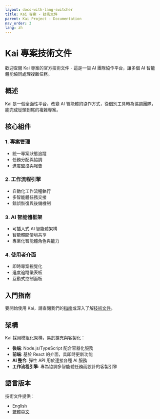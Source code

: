 ```yaml
---
layout: docs-with-lang-switcher
title: Kai 專案 - 技術文件
parent: Kai Project - Documentation
nav_order: 3
lang: zh
---
```


# Kai 專案技術文件

歡迎查閱 Kai 專案的官方技術文件 - 這是一個 AI 團隊協作平台，讓多個 AI 智能體能協同處理複雜任務。

## 概述

Kai 是一個全面性平台，改變 AI 智能體的協作方式，從個別工具轉為協調團隊，能完成從頭到尾的複雜專案。

## 核心組件

### 1. 專案管理
- 統一專案狀態追蹤
- 任務分配與協調
- 進度監控與報告

### 2. 工作流程引擎
- 自動化工作流程執行
- 多智能體任務交接
- 錯誤恢復與後備機制

### 3. AI 智能體框架
- 可插入式 AI 智能體架構
- 智能體間情境共享
- 專業化智能體角色與能力

### 4. 使用者介面
- 即時專案視覺化
- 進度追蹤儀表板
- 互動式控制面板

## 入門指南

要開始使用 Kai，請查閱我們的[指南](/kai/guides/)或深入了解[技術文件](/kai/docs/)。

## 架構

Kai 採用模組化架構，易於擴充與客製化：

- **後端**: Node.js/TypeScript 配合容器化服務
- **前端**: 基於 React 的介面，具即時更新功能
- **AI 整合**: 彈性 API 用於連接各種 AI 服務
- **工作流程引擎**: 專為協調多智能體任務而設計的客製引擎

## 語言版本

技術文件提供：

- [English](/kai/en/) 
- [繁體中文](/kai/zh/)